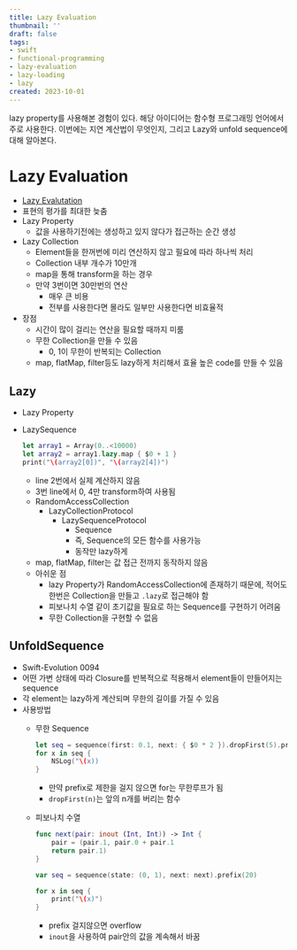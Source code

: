 ```yaml
---
title: Lazy Evaluation
thumbnail: ''
draft: false
tags:
- swift
- functional-programming
- lazy-evaluation
- lazy-loading
- lazy
created: 2023-10-01
---
```


lazy property를 사용해본 경험이 있다. 해당 아이디어는 함수형 프로그래밍 언어에서 주로 사용한다. 이번에는 지연 계산법이 무엇인지, 그리고 Lazy와 unfold sequence에 대해 알아본다.

# Lazy Evaluation

* [Lazy Evalutation](https://ko.wikipedia.org/wiki/느긋한_계산법)
* 표현의 평가를 최대한 늦춤
* Lazy Property
  * 값을 사용하기전에는 생성하고 있지 않다가 접근하는 순간 생성
* Lazy Collection
  * Element들을 한꺼번에 미리 연산하지 않고 필요에 따라 하나씩 처리
  * Collection 내부 개수가 10만개
  * map을 통해 transform을 하는 경우
  * 만약 3번이면 30만번의 연산
    * 매우 큰 비용
    * 전부를 사용한다면 몰라도 일부만 사용한다면 비효율적
* 장점
  * 시간이 많이 걸리는 연산을 필요할 때까지 미룸
  * 무한 Collection을 만들 수 있음
    * 0, 1이 무한이 반복되는 Collection
  * map, flatMap, filter등도 lazy하게 처리해서 효율 높은 code를 만들 수 있음

## Lazy

* Lazy Property
* LazySequence
  ````swift
  let array1 = Array(0..<10000)
  let array2 = array1.lazy.map { $0 + 1 }
  print("\(array2[0])", "\(array2[4])")
  ````
  
  * line 2번에서 실제 계산하지 않음
  * 3번 line에서 0, 4만 transform하여 사용됨
  * RandomAccessCollection
    * LazyCollectionProtocol
      * LazySequenceProtocol
        * Sequence
        * 즉, Sequence의 모든 함수를 사용가능
        * 동작만 lazy하게
  * map, flatMap, filter는 값 접근 전까지 동작하지 않음
  * 아쉬운 점
    * lazy Property가 RandomAccessCollection에 존재하기 때문에, 적어도 한번은 Collection을 만들고 `.lazy`로 접근해야 함
    * 피보나치 수열 같이 초기값을 필요로 하는 Sequence를 구현하기 어려움
    * 무한 Collection을 구현할 수 없음

## UnfoldSequence

* Swift-Evolution 0094
* 어떤 가변 상태에 따라 Closure를 반복적으로 적용해서 element들이 만들어지는 sequence
* 각 element는 lazy하게 계산되며 무한의 길이를 가질 수 있음
* 사용방법
  * 무한 Sequence
    ````swift
    let seq = sequence(first: 0.1, next: { $0 * 2 }).dropFirst(5).prefix(10)
    for x in seq {
        NSLog("\(x))
    }
    ````
    
    * 만약 prefix로 제한을 걸지 않으면 for는 무한루프가 됨
    * `dropFirst(n)`는 앞의 n개를 버리는 함수
  * 피보나치 수열
    ````swift
    func next(pair: inout (Int, Int)) -> Int {
        pair = (pair.1, pair.0 + pair.1
        return pair.1)
    }
    
    var seq = sequence(state: (0, 1), next: next).prefix(20)
    
    for x in seq {
        print("\(x)")
    }
    ````
    
    * prefix 걸지않으면 overflow
    * `inout`을 사용하여 pair안의 값을 계속해서 바꿈
